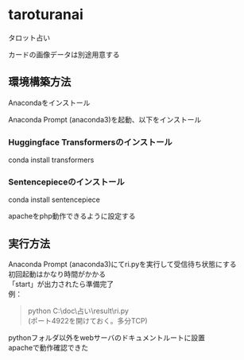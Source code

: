 # taroturanai
タロット占い

カードの画像データは別途用意する

## 環境構築方法  
Anacondaをインストール  
  
Anaconda Prompt (anaconda3)を起動、以下をインストール  
  
### Huggingface Transformersのインストール  
conda install transformers  
  
### Sentencepieceのインストール  
conda install sentencepiece  
  
apacheをphp動作できるように設定する
  
  
## 実行方法
Anaconda Prompt (anaconda3)にてri.pyを実行して受信待ち状態にする  
初回起動はかなり時間がかかる  
「start」が出力されたら準備完了  
例：  
>python C:\doc\占い\result\ri.py  
(ポート4922を開けておく。多分TCP)  
  
pythonフォルダ以外をwebサーバのドキュメントルートに設置  
apacheで動作確認できた


